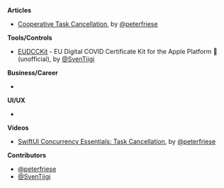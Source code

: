 
**Articles**

* [Cooperative Task Cancellation](https://peterfriese.dev/swiftui-concurrency-essentials-part2/), by [@peterfriese](https://twitter.com/peterfriese)

**Tools/Controls**

* [EUDCCKit](https://github.com/SvenTiigi/EUDCCKit) - EU Digital COVID Certificate Kit for the Apple Platform  (unofficial), by [@SvenTiigi](https://twitter.com/SvenTiigi)

**Business/Career**

* 

**UI/UX**

* 

**Videos**

* [SwiftUI Concurrency Essentials: Task Cancellation](https://www.youtube.com/watch?v=KdHd4rwK_oc), by [@peterfriese](https://twitter.com/peterfriese)

**Contributors**

* [@peterfriese](https://twitter.com/peterfriese)
* [@SvenTiigi](https://twitter.com/SvenTiigi)
